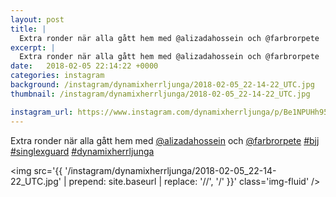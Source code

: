 ```yaml
---
layout: post
title: |
  Extra ronder när alla gått hem med @alizadahossein och @farbrorpete 
excerpt: |
  Extra ronder när alla gått hem med @alizadahossein och @farbrorpete   
date:   2018-02-05 22:14:22 +0000
categories: instagram
background: /instagram/dynamixherrljunga/2018-02-05_22-14-22_UTC.jpg
thumbnail: /instagram/dynamixherrljunga/2018-02-05_22-14-22_UTC.jpg

instagram_url: https://www.instagram.com/dynamixherrljunga/p/Be1NPUHh95H
---
```

Extra ronder när alla gått hem med [@alizadahossein](https://www.instagram.com/alizadahossein/) och [@farbrorpete](https://www.instagram.com/farbrorpete/) [#bjj](https://www.instagram.com/explore/tags/bjj/) [#singlexguard](https://www.instagram.com/explore/tags/singlexguard/) [#dynamixherrljunga](https://www.instagram.com/explore/tags/dynamixherrljunga/)



<img src='{{ '/instagram/dynamixherrljunga/2018-02-05_22-14-22_UTC.jpg' | prepend: site.baseurl | replace: '//', '/' }}' class='img-fluid' />
